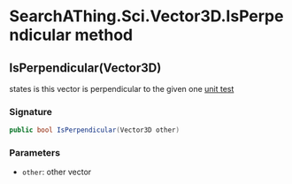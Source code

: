 # SearchAThing.Sci.Vector3D.IsPerpendicular method
## IsPerpendicular(Vector3D)
states is this vector is perpendicular to the given one
            [unit test](/test/Vector3D/Vector3DTest_0018.cs)

### Signature
```csharp
public bool IsPerpendicular(Vector3D other)
```
### Parameters
- `other`: other vector

